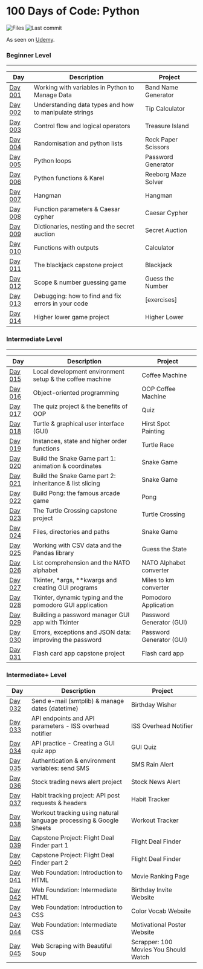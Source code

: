 # 100 Days of Code: Python

![Files](https://img.shields.io/github/directory-file-count/mfsuzigan/100_days_of_code_python)
![Last commit](https://img.shields.io/github/last-commit/mfsuzigan/100_days_of_code_python.svg)

As seen on [Udemy](https://www.udemy.com/course/100-days-of-code/).

### Beginner Level

___

| Day                | Description                                            | Project             |
|--------------------|--------------------------------------------------------|---------------------|
| [Day 001](/day001) | Working with variables in Python to Manage Data        | Band Name Generator |
| [Day 002](/day002) | Understanding data types and how to manipulate strings | Tip Calculator      |
| [Day 003](/day003) | Control flow and logical operators                     | Treasure Island     |
| [Day 004](/day004) | Randomisation and python lists                         | Rock Paper Scissors |
| [Day 005](/day005) | Python loops                                           | Password Generator  |
| [Day 006](/day006) | Python functions & Karel                               | Reeborg Maze Solver |
| [Day 007](/day007) | Hangman                                                | Hangman             |
| [Day 008](/day008) | Function parameters & Caesar cypher                    | Caesar Cypher       |
| [Day 009](/day009) | Dictionaries, nesting and the secret auction           | Secret Auction      |
| [Day 010](/day010) | Functions with outputs                                 | Calculator          |
| [Day 011](/day011) | The blackjack capstone project                         | Blackjack           |
| [Day 012](/day012) | Scope & number guessing game                           | Guess the Number    |
| [Day 013](/day013) | Debugging: how to find and fix errors in your code     | [exercises]         |
| [Day 014](/day014) | Higher lower game project                              | Higher Lower        |

### Intermediate Level

___

| Day                | Description                                              | Project                  |
|--------------------|----------------------------------------------------------|--------------------------|
| [Day 015](/day015) | Local development environment setup & the coffee machine | Coffee Machine           |
| [Day 016](/day016) | Object-oriented programming                              | OOP Coffee Machine       |
| [Day 017](/day017) | The quiz project & the benefits of OOP                   | Quiz                     |
| [Day 018](/day018) | Turtle & graphical user interface (GUI)                  | Hirst Spot Painting      |
| [Day 019](/day019) | Instances, state and higher order functions              | Turtle Race              |
| [Day 020](/day020) | Build the Snake Game part 1: animation & coordinates     | Snake Game               |
| [Day 021](/day021) | Build the Snake Game part 2: inheritance & list slicing  | Snake Game               |
| [Day 022](/day022) | Build Pong: the famous arcade game                       | Pong                     |
| [Day 023](/day023) | The Turtle Crossing capstone project                     | Turtle Crossing          |
| [Day 024](/day024) | Files, directories and paths                             | Snake Game               |
| [Day 025](/day025) | Working with CSV data and the Pandas library             | Guess the State          |
| [Day 026](/day026) | List comprehension and the NATO alphabet                 | NATO Alphabet converter  |
| [Day 027](/day027) | Tkinter, *args, **kwargs and creating GUI programs       | Miles to km converter    |
| [Day 028](/day028) | Tkinter, dynamic typing and the pomodoro GUI application | Pomodoro Application     |
| [Day 029](/day029) | Building a password manager GUI app with Tkinter         | Password Generator (GUI) |
| [Day 030](/day030) | Errors, exceptions and JSON data: improving the password | Password Generator (GUI) |
| [Day 031](/day031) | Flash card app capstone project                          | Flash card app           |

### Intermediate+ Level

| Day                | Description                                                        | Project                               |
|--------------------|--------------------------------------------------------------------|---------------------------------------|
| [Day 032](/day032) | Send e-mail (smtplib) & manage dates (datetime)                    | Birthday Wisher                       |
| [Day 033](/day033) | API endpoints and API parameters - ISS overhead notifier           | ISS Overhead Notifier                 |
| [Day 034](/day034) | API practice - Creating a GUI quiz app                             | GUI Quiz                              |
| [Day 035](/day035) | Authentication & environment variables: send SMS                   | SMS Rain Alert                        |
| [Day 036](/day036) | Stock trading news alert project                                   | Stock News Alert                      |
| [Day 037](/day037) | Habit tracking project: API post requests & headers                | Habit Tracker                         |
| [Day 038](/day038) | Workout tracking using natural language processing & Google Sheets | Workout Tracker                       |
| [Day 039](/day039) | Capstone Project: Flight Deal Finder part 1                        | Flight Deal Finder                    |
| [Day 040](/day040) | Capstone Project: Flight Deal Finder part 2                        | Flight Deal Finder                    |
| [Day 041](/day041) | Web Foundation: Introduction to HTML                               | Movie Ranking Page                    |
| [Day 042](/day042) | Web Foundation: Intermediate HTML                                  | Birthday Invite Website               |
| [Day 043](/day043) | Web Foundation: Introduction to CSS                                | Color Vocab Website                   |
| [Day 044](/day044) | Web Foundation: Intermediate CSS                                   | Motivational Poster Website           |
| [Day 045](/day045) | Web Scraping with Beautiful Soup                                   | Scrapper: 100 Movies You Should Watch |